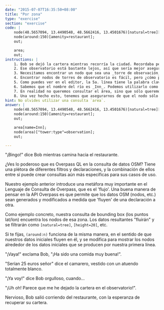 ```yaml
---
date: "2015-07-07T16:35:50+08:00"
title: "Por zona"
type: "exercise"
section: "exercise"
code: | 
    node(48.5657094, 13.4490548, 48.5662416, 13.4501676)[natural=tree][height=20];
    node(around:150)[amenity=restaurant];
    out;

    area;
    out;
instructions: |
    1. Bob se dejó la cartera mientras recorría la ciudad. Recordaba perfectamente haber dejado la cartera en cierta __torre del observatorio__ en el __río Inn__.
    2. Ese observatorio está bastante lejos, así que sería mejor asegurarnos de que nuestra consulta resultante también muestra nuestra posición actual (¡para no perdernos!) Si te fijas en el editor de la derecha, tenemos dos sentencias `out`, con una línea en blanco entre ellas. Overpass QL puede usar múltiples sentencias `out`. Si piensas en las sentencias QL como _sentencias_, puedes pensar en nuestra estructura aquí como dos párrafos diferentes. Nuestro primer 'párrafo' es la consulta que hemos estado utilizando hasta ahora, y sólo imprime el restaurante donde se encuentra Bob. El segundo 'párrafo' es lo que necesitas editar.
    3. Necesitamos encontrar un nodo que sea una _torre de observación_. Para ello podemos utilizar el filtro `["tower:type"=observation]`. Observa que entrecomillamos el tipo de filtro porque contiene un carácter no alfabético (`:`).
    4. Encontrar nodos de torres de observatorio es fácil, pero ¿cómo podemos limitar nuestros resultados observatorios en el río Inn? Utilizar un _bounding box_ sería demasiado complicado. Lo que podemos optar por hacer es consultar por `área`. Como sabemos que la torre está en una zona concreta (el río Inn), podemos utilizar esa información para hacer nuestra consulta.
    5. Como puedes ver en el editor, la 5a. línea tiene la palabra clave `area`. Es igual que la palabra clave `node` que hemos utilizado hasta ahora, pero en lugar de buscar un único punto de interés como un nodo, "área" busca un... bueno, ¡un _área_!
    6. Sabemos que el nombre del río es _Inn_. Podemos utilizarlo como filtro para nuestra área. Sigue adelante y utiliza `[name=Inn]` como filtro en la sentencia `area`.
    7. En realidad no queremos consultar el área, sino que sólo queremos _utilizar_ el área para encontrar un nodo concreto en ella. Así que en la sexta línea, escribe tu declación `nodo`, junto con el filtro de tipo torre discutido en 3.
    8. Una vez hecho esto, tenemos que asegurarnos de que el nodo sólo consulta dentro del área que hemos definido. Para ello, cambia la sentencia `node` por `node(area)`. Esto le dice a overpass que sólo busque nodos dentro del área definida en la sentencia area.
hint: No olvides utilizar una consulta `area`.
answer: |
    node(48.5657094, 13.4490548, 48.5662416, 13.4501676)[natural=tree][height=20];
    node(around:150)[amenity=restaurant];
    out;

    area[name=Inn];
    node(area)["tower:type"=observation];
    out;

---
```


"¡Bingo!" dice Bob mientras camina hacia el restaurante.

¿Ves lo poderoso que es Overpass QL en la consulta de datos OSM? Tiene una plétora de diferentes filtros y declaraciones, y la combinación de ellos entre sí puede crear consultas aún más específicas para sus casos de uso.

Nuestro ejemplo anterior introduce una metáfora muy importante en el Lenguaje de Consulta de Overpass, que es el 'flujo'. Una buena manera de pensar en la API Overpass es que permite que los datos OSM (nodos, etc.) sean generados y modificados a medida que 'fluyen' de una declaración a otra.

Como ejemplo concreto, nuestra consulta de bounding box (los puntos lat/lon) encuentra los nodos de esa zona. Los datos resultantes "fluirán" y se filtrarán como `[natural=tree]`, `[height=20]`, etc.

Si te fijas, `(around:n)` funciona de la misma manera, en el sentido de que nuestros datos iniciales fluyen en él, y se modifica para mostrar los nodos alrededor de los datos iniciales que se producen por nuestra primera línea.

"¡Vaya!" exclama Bob, "¡Ha sido una comida muy buena!".

"Serían 25 euros señor" dice el camarero, vestido con un atuendo totalmente blanco.

"¡Ya voy!" dice Bob orgulloso, cuando...

"¡Uh oh! Parece que me he dejado la cartera en el observatorio!".

Nervioso, Bob salió corriendo del restaurante, con la esperanza de recuperar su cartera.
